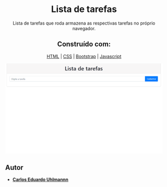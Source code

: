 <h1 align="center">
  Lista de tarefas
</h1>

<p align="center">
  Lista de tarefas que roda armazena as respectivas tarefas no próprio navegador.
</p>

<h2 align="center">
 Construído com:   
</h2>
 
<div align="center">
  
[HTML](https://www.w3schools.com/html/default.asp) | [CSS](https://www.w3schools.com/css/) | [Bootstrap](https://getbootstrap.com/) | [Javascript](https://developer.mozilla.org/pt-BR/docs/Aprender/Getting_started_with_the_web/JavaScript_basico)
  
</div>
 
 <p align="center">
  <img alt="Gerador de loterias" src="https://github.com/carlosuhlmann/lista-tarefas/blob/master/lista.gif">
 </p>
 
 ## Autor

* **[Carlos Eduardo Uhlmannn](https://github.com/carlosuhlmann)**












